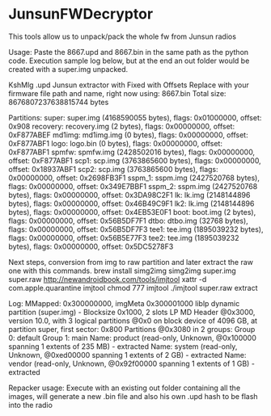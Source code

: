 # JunsunFWDecryptor
 This tools allow us to unpack/pack the whole fw from Junsun radios

Usage: Paste the 8667.upd and 8667.bin in the same path as the python code.
Execution sample log below, but at the end an out folder would be created with a super.img unpacked.

KshMlg .upd Junsun extractor with Fixed with Offsets
Replace with your firmware file path and name, right now using: 8667.bin
Total size: 8676807237638815744 bytes

Partitions:
super: super.img (4168590055 bytes), flags: 0x01000000, offset: 0x908
recovery: recovery.img (2 bytes), flags: 0x00000000, offset: 0xF877ABEF
md1img: md1img.img (0 bytes), flags: 0x00000000, offset: 0xF877ABF1
logo: logo.bin (0 bytes), flags: 0x00000000, offset: 0xF877ABF1
spmfw: spmfw.img (2428502016 bytes), flags: 0x00000000, offset: 0xF877ABF1
scp1: scp.img (3763865600 bytes), flags: 0x00000000, offset: 0x18937ABF1
scp2: scp.img (3763865600 bytes), flags: 0x00000000, offset: 0x2698FB3F1
sspm_1: sspm.img (2427520768 bytes), flags: 0x00000000, offset: 0x349E7BBF1
sspm_2: sspm.img (2427520768 bytes), flags: 0x00000000, offset: 0x3DA98C2F1
lk: lk.img (2148144896 bytes), flags: 0x00000000, offset: 0x46B49C9F1
lk2: lk.img (2148144896 bytes), flags: 0x00000000, offset: 0x4EB53E0F1
boot: boot.img (2 bytes), flags: 0x00000000, offset: 0x56B5DF7F1
dtbo: dtbo.img (32768 bytes), flags: 0x00000000, offset: 0x56B5DF7F3
tee1: tee.img (1895039232 bytes), flags: 0x00000000, offset: 0x56B5E77F3
tee2: tee.img (1895039232 bytes), flags: 0x00000000, offset: 0x5DC5278F3

Next steps, conversion from img to raw partition and later extract the raw one with this commands.
brew install simg2img
simg2img super.img super.raw
http://newandroidbook.com/tools/imjtool
xattr -d com.apple.quarantine imjtool
chmod 777 imjtool
./imjtool super.raw extract

Log:
MMapped: 0x300000000, imgMeta 0x300001000
liblp dynamic partition (super.img) - Blocksize 0x1000, 2 slots
LP MD Header @0x3000, version 10.0, with 3 logical partitions @0x0 on block device of 4096 GB, at partition super, first sector: 0x800
Partitions @0x3080 in 2 groups:
        Group 0: default
        Group 1: main
                Name: product (read-only, Unknown, @0x100000 spanning 1 extents of 235 MB) - extracted
                Name: system (read-only, Unknown, @0xed00000 spanning 1 extents of 2 GB) - extracted
                Name: vendor (read-only, Unknown, @0x92f00000 spanning 1 extents of 1 GB) - extracted


Repacker usage:
Execute with an existing out folder containing all the images, will generate a new .bin file and also his own .upd hash to be flash into the radio